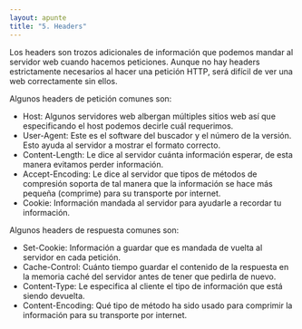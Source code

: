 ```yaml
---
layout: apunte
title: "5. Headers"
---
```


Los headers son trozos adicionales de información que podemos mandar al servidor web cuando hacemos peticiones. Aunque no hay headers estrictamente necesarios al hacer una petición HTTP, será difícil de ver una web correctamente sin ellos.

Algunos headers de petición comunes son:

- Host: Algunos servidores web albergan múltiples sitios web así que especificando el host podemos decirle cuál requerimos.
- User-Agent: Este es el software del buscador y el número de la versión. Esto ayuda al servidor a mostrar el formato correcto.
- Content-Length: Le dice al servidor cuánta información esperar, de esta manera evitamos perder información.
- Accept-Encoding: Le dice al servidor que tipos de métodos de compresión soporta de tal manera que la información se hace más pequeña (comprime) para su transporte por internet.
- Cookie: Información mandada al servidor para ayudarle a recordar tu información.

Algunos headers de respuesta comunes son:

- Set-Cookie: Información a guardar que es mandada de vuelta al servidor en cada petición.
- Cache-Control: Cuánto tiempo guardar el contenido de la respuesta en la memoria caché del servidor antes de tener que pedirla de nuevo.
- Content-Type: Le especifica al cliente el tipo de información que está siendo devuelta.
- Content-Encoding: Qué tipo de método ha sido usado para comprimir la información para su transporte por internet.
